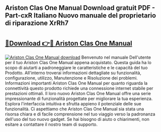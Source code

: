 ## Ariston Clas One Manual Download gratuit PDF - Part-cxR Italiano Nuovo manuale del proprietario di riparazione XrRh7

# <h2><a href="http://dfb4u7.blite.top/?on=Ariston+Clas+One+Manual">🔗Download 👉🔴 Ariston Clas One Manual</a></h2>

[![Ariston Clas One Manual download](https://i.imgur.com/lujVjoI.png)](http://dfb4u7.blite.top/?on=Ariston+Clas+One+Manual)
Benvenuto nel manuale Dell'utente per il tuo Ariston Clas One Manual appena acquistato. Questa guida ha lo scopo di aiutarti a padroneggiare le caratteristiche e le capacità del tuo Prodotto. All'interno troverai informazioni dettagliate su funzionalità, configurazione, utilizzo, Manutenzione e Risoluzione dei problemi. Informazioni importanti Ariston Clas One Manual per quanto riguarda la connettività questo prodotto richiede una connessione internet stabile per prestazioni ottimali. Il loro nuovo Ariston Clas One Manual offre una serie impressionante di funzionalità progettate per migliorare la tua esperienza. Esplora l'interfaccia intuitiva e sfrutta appieno il potenziale delle sue funzionalità. Ci aspettiamo che Ariston Clas One Manual sia stata una risorsa chiara e di facile comprensione nel tuo viaggio verso la padronanza dell'uso del tuo nuovo gadget. Se hai bisogno di aiuto o chiarimenti, non esitare a contattare il nostro team di supporto.
